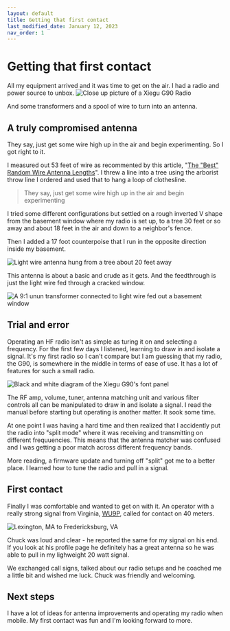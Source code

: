 ```yaml
---
layout: default
title: Getting that first contact
last_modified_date: January 12, 2023 
nav_order: 1
---
```

# Getting that first contact

All my equipment arrived and it was time to get on the air. I had a radio and power source to unbox. 
![Close up picture of a Xiegu G90 Radio](PXL_20230108_011859822.png "My Xiegu G90")

And some transformers and a spool of wire to turn into an antenna.

## A truly compromised antenna

They say, just get some wire high up in the air and begin experimenting. So I got right to it.

I measured out 53 feet of wire as recommented by this article, "[The "Best" Random Wire Antenna Lengths](https://www.hamuniverse.com/randomwireantennalengths.html)". I threw a line into a tree using the arborist throw line I ordered and
used that to hang a loop of clothesline.

> They say, just get some wire high up in the air and begin experimenting

I tried some different configurations but settled on a rough inverted V shape from the basement window where my radio
is set up, to a tree 30 feet or so away and about 18 feet in the air and down to a neighbor's fence.

Then I added a 17 foot counterpoise that I run in the opposite direction inside my basement.

![Light wire antenna hung from a tree about 20 feet away](PXL_20230112_150809913.png "From our side door to the tree")

This antenna is about a basic and crude as it gets. And the feedthrough is just the light wire fed through a cracked window.

![A 9:1 unun transformer connected to light wire fed out a basement window](PXL_20230112_150856093.png "Basic line feedthrough")

## Trial and error

Operating an HF radio isn't as simple as turing it on and selecting a frequency. For the first few days I listened, learning
to draw in and isolate a signal. It's my first radio so I can't compare but I am guessing that my radio, the G90, is 
somewhere in the middle in terms of ease of use. It has a lot of features for such a small radio.

![Black and white diagram of the Xiegu G90's font panel](g90_front_panel.png "G90 Controls")

The RF amp, volume, tuner, antenna matching unit and various filter controls all can be manipulated to draw in and isolate
a signal. I read the manual before starting but operating is another matter. It sook some time.

At one point I was having a hard time and then realized that I accidently put the radio into "split mode" where it was
receiving and transmitting on different frequuencies. This means that the antenna matcher was confused and I was getting a
poor match across different frequency bands.

More reading, a firmware update and turning off "split" got me to a better place. I learned how to tune the radio and pull
in a signal.

## First contact

Finally I was comfortable and wanted to get on with it. An operator with a really strong signal from Virginia, 
[WU9P](https://www.qrz.com/db/Wu9p), called for contact on 40 meters. 

![](contact_map.png "Lexington, MA to Fredericksburg, VA")

Chuck was loud and clear - he reported the same
for my signal on his end. If you look at his profile page he definitely has a great antenna so he was able to pull in
my lighweight 20 watt signal.

We exchanged call signs, talked about our radio setups and he coached me a little bit and wished me luck. Chuck was
friendly and welcoming.

## Next steps

I have a lot of ideas for antenna improvements and operating my radio when mobile. My first contact was fun and 
I'm looking forward to more.





